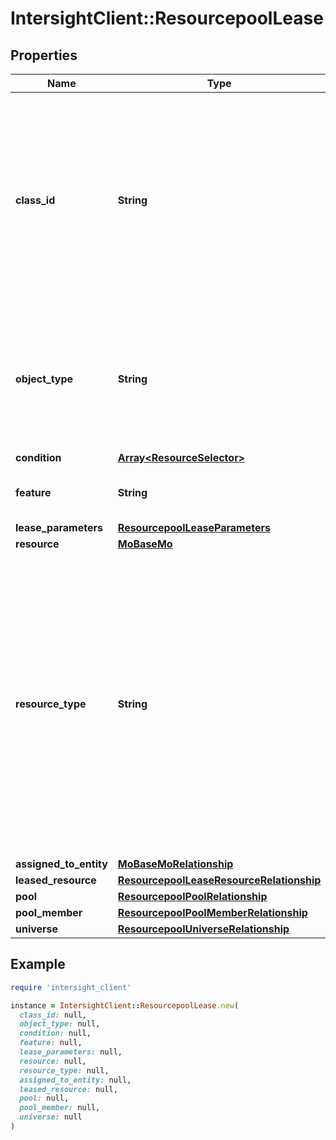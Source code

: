 # IntersightClient::ResourcepoolLease

## Properties

| Name | Type | Description | Notes |
| ---- | ---- | ----------- | ----- |
| **class_id** | **String** | The fully-qualified name of the instantiated, concrete type. This property is used as a discriminator to identify the type of the payload when marshaling and unmarshaling data. | [default to &#39;resourcepool.Lease&#39;] |
| **object_type** | **String** | The fully-qualified name of the instantiated, concrete type. The value should be the same as the &#39;ClassId&#39; property. | [default to &#39;resourcepool.Lease&#39;] |
| **condition** | [**Array&lt;ResourceSelector&gt;**](ResourceSelector.md) |  | [optional] |
| **feature** | **String** | Lease opertion applied for the feature. | [optional] |
| **lease_parameters** | [**ResourcepoolLeaseParameters**](ResourcepoolLeaseParameters.md) |  | [optional] |
| **resource** | [**MoBaseMo**](MoBaseMo.md) |  | [optional] |
| **resource_type** | **String** | The type of the resource present in the pool, example &#39;server&#39; its combination of RackUnit and Blade. * &#x60;None&#x60; - The resource cannot consider for Resource Pool. * &#x60;Server&#x60; - Resource Pool holds the server kind of resources, example - RackServer, Blade. | [optional][default to &#39;None&#39;] |
| **assigned_to_entity** | [**MoBaseMoRelationship**](MoBaseMoRelationship.md) |  | [optional] |
| **leased_resource** | [**ResourcepoolLeaseResourceRelationship**](ResourcepoolLeaseResourceRelationship.md) |  | [optional] |
| **pool** | [**ResourcepoolPoolRelationship**](ResourcepoolPoolRelationship.md) |  | [optional] |
| **pool_member** | [**ResourcepoolPoolMemberRelationship**](ResourcepoolPoolMemberRelationship.md) |  | [optional] |
| **universe** | [**ResourcepoolUniverseRelationship**](ResourcepoolUniverseRelationship.md) |  | [optional] |

## Example

```ruby
require 'intersight_client'

instance = IntersightClient::ResourcepoolLease.new(
  class_id: null,
  object_type: null,
  condition: null,
  feature: null,
  lease_parameters: null,
  resource: null,
  resource_type: null,
  assigned_to_entity: null,
  leased_resource: null,
  pool: null,
  pool_member: null,
  universe: null
)
```

